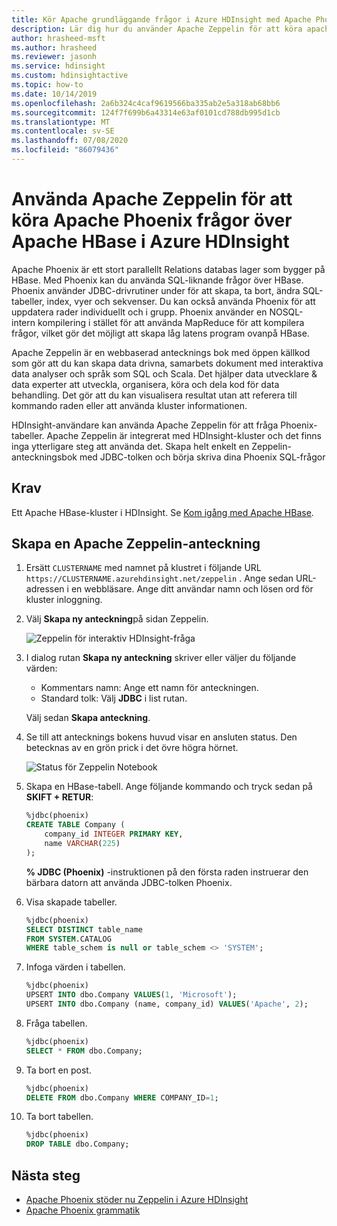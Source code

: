 ```yaml
---
title: Kör Apache grundläggande frågor i Azure HDInsight med Apache Phoenix
description: Lär dig hur du använder Apache Zeppelin för att köra apache Base-frågor med Phoenix.
author: hrasheed-msft
ms.author: hrasheed
ms.reviewer: jasonh
ms.service: hdinsight
ms.custom: hdinsightactive
ms.topic: how-to
ms.date: 10/14/2019
ms.openlocfilehash: 2a6b324c4caf9619566ba335ab2e5a318ab68bb6
ms.sourcegitcommit: 124f7f699b6a43314e63af0101cd788db995d1cb
ms.translationtype: MT
ms.contentlocale: sv-SE
ms.lasthandoff: 07/08/2020
ms.locfileid: "86079436"
---
```

# <a name="use-apache-zeppelin-to-run-apache-phoenix-queries-over-apache-hbase-in-azure-hdinsight"></a>Använda Apache Zeppelin för att köra Apache Phoenix frågor över Apache HBase i Azure HDInsight

Apache Phoenix är ett stort parallellt Relations databas lager som bygger på HBase. Med Phoenix kan du använda SQL-liknande frågor över HBase. Phoenix använder JDBC-drivrutiner under för att skapa, ta bort, ändra SQL-tabeller, index, vyer och sekvenser.  Du kan också använda Phoenix för att uppdatera rader individuellt och i grupp. Phoenix använder en NOSQL-intern kompilering i stället för att använda MapReduce för att kompilera frågor, vilket gör det möjligt att skapa låg latens program ovanpå HBase.

Apache Zeppelin är en webbaserad antecknings bok med öppen källkod som gör att du kan skapa data drivna, samarbets dokument med interaktiva data analyser och språk som SQL och Scala. Det hjälper data utvecklare & data experter att utveckla, organisera, köra och dela kod för data behandling. Det gör att du kan visualisera resultat utan att referera till kommando raden eller att använda kluster informationen.

HDInsight-användare kan använda Apache Zeppelin för att fråga Phoenix-tabeller. Apache Zeppelin är integrerat med HDInsight-kluster och det finns inga ytterligare steg att använda det. Skapa helt enkelt en Zeppelin-anteckningsbok med JDBC-tolken och börja skriva dina Phoenix SQL-frågor

## <a name="prerequisites"></a>Krav

Ett Apache HBase-kluster i HDInsight. Se [Kom igång med Apache HBase](./apache-hbase-tutorial-get-started-linux.md).

## <a name="create-an-apache-zeppelin-note"></a>Skapa en Apache Zeppelin-anteckning

1. Ersätt `CLUSTERNAME` med namnet på klustret i följande URL `https://CLUSTERNAME.azurehdinsight.net/zeppelin` . Ange sedan URL-adressen i en webbläsare. Ange ditt användar namn och lösen ord för kluster inloggning.

1. Välj **Skapa ny anteckning**på sidan Zeppelin.

    ![Zeppelin för interaktiv HDInsight-fråga](./media/apache-hbase-phoenix-zeppelin/hbase-zeppelin-create-note.png)

1. I dialog rutan **Skapa ny anteckning** skriver eller väljer du följande värden:

    - Kommentars namn: Ange ett namn för anteckningen.
    - Standard tolk: Välj **JDBC** i list rutan.

    Välj sedan **Skapa anteckning**.

1. Se till att antecknings bokens huvud visar en ansluten status. Den betecknas av en grön prick i det övre högra hörnet.

    ![Status för Zeppelin Notebook](./media/apache-hbase-phoenix-zeppelin/hbase-zeppelin-connected.png "Status för Zeppelin Notebook")

1. Skapa en HBase-tabell. Ange följande kommando och tryck sedan på **SKIFT + RETUR**:

    ```sql
    %jdbc(phoenix)
    CREATE TABLE Company (
        company_id INTEGER PRIMARY KEY,
        name VARCHAR(225)
    );
    ```

    **% JDBC (Phoenix)** -instruktionen på den första raden instruerar den bärbara datorn att använda JDBC-tolken Phoenix.

1. Visa skapade tabeller.

    ```sql
    %jdbc(phoenix)
    SELECT DISTINCT table_name
    FROM SYSTEM.CATALOG
    WHERE table_schem is null or table_schem <> 'SYSTEM';
    ```

1. Infoga värden i tabellen.

    ```sql
    %jdbc(phoenix)
    UPSERT INTO dbo.Company VALUES(1, 'Microsoft');
    UPSERT INTO dbo.Company (name, company_id) VALUES('Apache', 2);
    ```

1. Fråga tabellen.

    ```sql
    %jdbc(phoenix)
    SELECT * FROM dbo.Company;
    ```

1. Ta bort en post.

    ```sql
    %jdbc(phoenix)
    DELETE FROM dbo.Company WHERE COMPANY_ID=1;
    ```

1. Ta bort tabellen.

    ```sql
    %jdbc(phoenix)
    DROP TABLE dbo.Company;
    ```

## <a name="next-steps"></a>Nästa steg

- [Apache Phoenix stöder nu Zeppelin i Azure HDInsight](https://blogs.msdn.microsoft.com/ashish/2018/08/17/apache-phoenix-now-supports-zeppelin-in-azure-hdinsight/)
- [Apache Phoenix grammatik](https://phoenix.apache.org/language/index.html)
